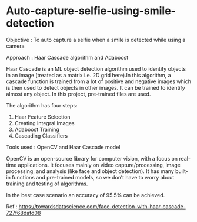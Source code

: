 # Auto-capture-selfie-using-smile-detection
Objective : To auto capture a selfie when a smile is detected while using a camera

Approach : Haar Cascade algorithm and Adaboost

Haar Cascade is an ML object detection algorithm used to identify objects in an image (treated as a matrix i.e. 2D grid here).In this algorithm, a cascade function is trained from a lot of positive and negative images which is then used to detect objects in other images. It can be trained to identify almost any object. In this project, pre-trained files are used.

The algorithm has four steps:
1. Haar Feature Selection
2. Creating  Integral Images
3. Adaboost Training
4. Cascading Classifiers

Tools used : OpenCV and Haar Cascade model

OpenCV is an open-source library for computer vision, with a focus on real-time applications. It focuses mainly on video capture/processing, image processing, and analysis (like face and object detection). It has many built-in functions and pre-trained models, so we don’t have to worry about training and testing of algorithms.

In the best case scenario an accuracy of 95.5% can be achieved.

Ref : https://towardsdatascience.com/face-detection-with-haar-cascade-727f68dafd08
